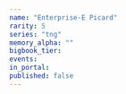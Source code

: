 ```yaml
---
name: "Enterprise-E Picard"
rarity: 5
series: "tng"
memory_alpha: ""
bigbook_tier:
events:
in_portal:
published: false
---
```

